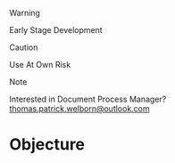 > [!WARNING]  
> Early Stage Development  

> [!CAUTION]  
> Use At Own Risk  

> [!NOTE]  
> Interested in Document Process Manager? 
> thomas.patrick.welborn@outlook.com

# Objecture
